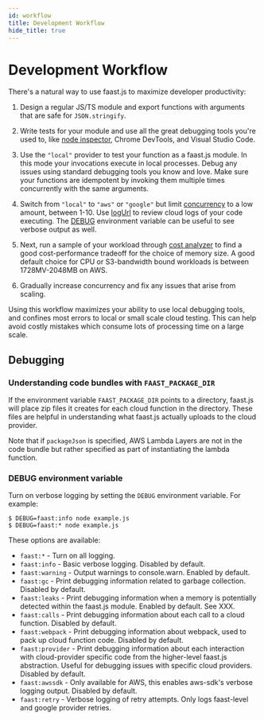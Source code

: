 ```yaml
---
id: workflow
title: Development Workflow
hide_title: true
---
```


# Development Workflow

There's a natural way to use faast.js to maximize developer productivity:

1. Design a regular JS/TS module and export functions with arguments that are safe for `JSON.stringify`.

2. Write tests for your module and use all the great debugging tools you're used to, like [node inspector](https://nodejs.org/en/docs/guides/debugging-getting-started/), Chrome DevTools, and Visual Studio Code.

3. Use the `"local"` provider to test your function as a faast.js module. In this mode your invocations execute in local processes. Debug any issues using standard debugging tools you know and love. Make sure your functions are idempotent by invoking them multiple times concurrently with the same arguments.

4. Switch from `"local"` to `"aws"` or `"google"` but limit [concurrency](./api/faastjs.commonoptions.concurrency.md) to a low amount, between 1-10. Use [logUrl](./api/faastjs.faastmodule.logurl.md) to review cloud logs of your code executing. The [DEBUG](#debug-environment-variable) environment variable can be useful to see verbose output as well.

5. Next, run a sample of your workload through [cost analyzer](./api/faastjs.costanalyzer.md) to find a good cost-performance tradeoff for the choice of memory size. A good default choice for CPU or S3-bandwidth bound workloads is between 1728MV-2048MB on AWS.

6. Gradually increase concurrency and fix any issues that arise from scaling.

Using this workflow maximizes your ability to use local debugging tools, and confines most errors to local or small scale cloud testing. This can help avoid costly mistakes which consume lots of processing time on a large scale.

## Debugging

### Understanding code bundles with `FAAST_PACKAGE_DIR`

If the environment variable `FAAST_PACKAGE_DIR` points to a directory, faast.js will place zip files it creates for each cloud function in the directory. These files are helpful in understanding what faast.js actually uploads to the cloud provider.

Note that if `packageJson` is specified, AWS Lambda Layers are not in the code bundle but rather specified as part of instantiating the lambda function.

### DEBUG environment variable

Turn on verbose logging by setting the `DEBUG` environment variable. For example:

```shell
$ DEBUG=faast:info node example.js
$ DEBUG=faast:* node example.js
```

These options are available:

-   `faast:*` - Turn on all logging.
-   `faast:info` - Basic verbose logging. Disabled by default.
-   `faast:warning` - Output warnings to console.warn. Enabled by default.
-   `faast:gc` - Print debugging information related to garbage collection. Disabled by default.
-   `faast:leaks` - Print debugging information when a memory is potentially detected within the faast.js module. Enabled by default. See XXX.
-   `faast:calls` - Print debugging information about each call to a cloud function. Disabled by default.
-   `faast:webpack` - Print debugging information about webpack, used to pack up cloud function code. Disabled by default.
-   `faast:provider` - Print debugging information about each interaction with cloud-provider specific code from the higher-level faast.js abstraction. Useful for debugging issues with specific cloud providers. Disabled by default.
-   `faast:awssdk` - Only available for AWS, this enables aws-sdk's verbose logging output. Disabled by default.
-   `faast:retry` - Verbose logging of retry attempts. Only logs faast-level and google provider retries.
